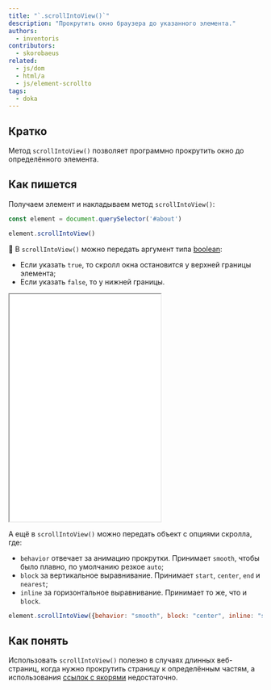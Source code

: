 ```yaml
---
title: "`.scrollIntoView()`"
description: "Прокрутить окно браузера до указанного элемента."
authors:
  - inventoris
contributors:
  - skorobaeus
related:
  - js/dom
  - html/a
  - js/element-scrollto
tags:
  - doka
---
```


## Кратко

Метод `scrollIntoView()` позволяет программно прокрутить окно до определённого элемента.

## Как пишется

Получаем элемент и накладываем метод `scrollIntoView()`:

```js
const element = document.querySelector('#about')

element.scrollIntoView()
```

🤖 В `scrollIntoView()` можно передать аргумент типа [boolean](/js/boolean/):

- Если указать `true`, то скролл окна остановится у верхней границы элемента;
- Если указать `false`, то у нижней границы.

<iframe title="Прокрутка к элементу с помощью логических аргументов" src="demos/basic/" height="450"></iframe>

А ещё в `scrollIntoView()` можно передать объект с опциями скролла, где:

- `behavior` отвечает за анимацию прокрутки. Принимает `smooth`, чтобы было плавно, по умолчанию резкое `auto`;
- `block` за вертикальное выравнивание. Принимает `start`, `center`, `end` и `nearest`;
- `inline` за горизонтальное выравнивание. Принимает то же, что и `block`.

```js
element.scrollIntoView({behavior: "smooth", block: "center", inline: "start"})
```

## Как понять

Использовать `scrollIntoView()` полезно в случаях длинных веб-страниц, когда нужно прокрутить страницу к определённым частям, а использования [ссылок с якорями](/html/a/) недостаточно.
